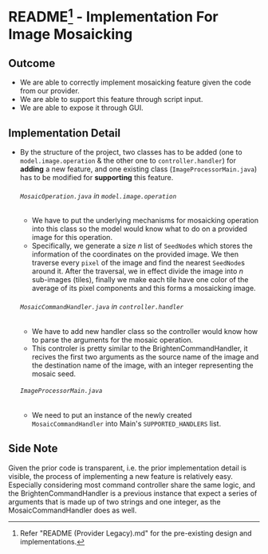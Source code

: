 # README[^*] - Implementation For Image Mosaicking

## Outcome

- We are able to correctly implement mosaicking feature given the code from our provider.
- We are able to support this feature through script input.
- We are able to expose it through GUI.

## Implementation Detail

- By the structure of the project, two classes has to be added (one to `model.image.operation` & the other one to `controller.handler`) for **adding** a new feature, and one existing class (`ImageProcessorMain.java`) has to be modified for **supporting** this feature.

  ###### `MosaicOperation.java` in `model.image.operation`

  - We have to put the underlying mechanisms for mosaicking operation into this class so the model would know what to do on a provided image for this operation.
  - Specifically, we generate a size $n$ list of `SeedNode`s which stores the information of the coordinates on the provided image. We then traverse every `pixel` of the image and find the nearest `SeedNode`s around it. After the traversal, we in effect divide the image into $n$ sub-images (tiles), finally we make each tile have one color of the average of its pixel components and this forms a mosaicking image.

  ###### `MosaicCommandHandler.java` in `controller.handler`

  - We have to add new handler class so the controller would know how to parse the arguments for the mosaic operation.
  - This controler is pretty similar to the BrightenCommandHandler, it recives the first two arguments as the source name of the image and the destination name of the image, with an integer representing the mosaic seed.

  ###### `ImageProcessorMain.java`

  - We need to put an instance of the newly created `MosaicCommandHandler` into Main's `SUPPORTED_HANDLERS` list.

## Side Note

Given the prior code is transparent, i.e. the prior implementation detail is visible, the process of implementing a new feature is relatively easy. Especially considering most command controller share the same logic, and the BrightenCommandHandler is a previous instance that expect a series of arguments that is made up of two strings and one integer, as the MosaicCommandHandler does as well.

[^*]: Refer "README (Provider Legacy).md" for the pre-existing design and implementations.